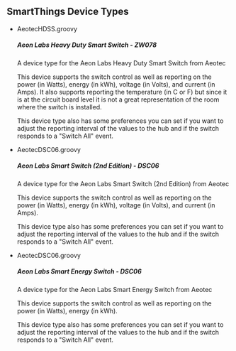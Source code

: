 <h2>SmartThings Device Types</h2>

<ul>
<li>AeotecHDSS.groovy</li>
	<h5>Aeon Labs Heavy Duty Smart Switch - ZW078</h5>
	<span>
	<p>A device type for the Aeon Labs Heavy Duty Smart Switch from Aeotec</p>
	<p>This device supports the switch control as well as reporting on the power (in Watts), energy (in kWh), voltage (in Volts), and current (in Amps). 
	It also supports reporting the temperature (in C or F) but since it is at the circuit board level it is not a great representation of the room where the switch is installed.</p>
	<p>This device type also has some preferences you can set if you want to adjust the reporting interval of the values to the hub and if the switch responds to a "Switch All" event.</p>
	</span>
<li>AeotecDSC06.groovy</li>
	<h5>Aeon Labs Smart Switch (2nd Edition) - DSC06</h5>
	<span>
	<p>A device type for the Aeon Labs Smart Switch (2nd Edition) from Aeotec</p>
	<p>This device supports the switch control as well as reporting on the power (in Watts), energy (in kWh), voltage (in Volts), and current (in Amps).</p>
	<p>This device type also has some preferences you can set if you want to adjust the reporting interval of the values to the hub and if the switch responds to a "Switch All" event.</p>
	</span>
<li>AeotecDSC06.groovy</li>
	<h5>Aeon Labs Smart Energy Switch - DSC06</h5>
	<span>
	<p>A device type for the Aeon Labs Smart Energy Switch from Aeotec</p>
	<p>This device supports the switch control as well as reporting on the power (in Watts), energy (in kWh).</p>
	<p>This device type also has some preferences you can set if you want to adjust the reporting interval of the values to the hub and if the switch responds to a "Switch All" event.</p>
	</span>
</ul>


